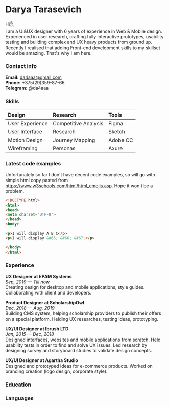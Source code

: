 # Darya Tarasevich
Hi:raised_hand:,\
I am a UI&UX designer with 6 years of experience in Web & Mobile design.
Experienced in user research, crafting fully interactive prototypes, usability testing and building complex and UX heavy products from ground up.
Recently I realised that adding Front-end development skills to my skillset would be amazing. That's why I am here.


  
### Contact info
**Email:** da4aaa@gmail.com\
**Phone:** +375(29)359-87-66\
**Telegram:** @da4aaa



### Skills
| Design           | Research               | Tools          |
| :---             | :---                   | :---      |
| User Experience  | Competitive Analysis   | Figma           |
| User Interface   | Research               | Sketch          |
| Motion Design    | Journey Mapping        | Adobe CC       |
| Wireframing      | Personas               | Axure          |



### Latest code examples
Unfortunately so far I don't have decent code examples, so will go with simple html copy pasted from https://www.w3schools.com/html/html_emojis.asp. Hope it won't be a problem.

```html
<!DOCTYPE html>
<html>
<head>
<meta charset="UTF-8">
</head>
<body>

<p>I will display A B C</p>
<p>I will display &#65; &#66; &#67;</p>

</body>
</html>

```

### Experience
**UX Designer at EPAM Systems**\
_Sep, 2019 — Till now_\
Creating design for desktop and mobile applications, style guides. Collaborating with client and developers.

**Product Designer at ScholarshipOwl**\
_Dec, 2018 — Aug, 2019_\
Building CMS system, helping scholarship providers to publish
their offers on a special platform.
Helding UX researches, testing ideas, prototyping.

**UX/UI Designer at Ibrush LTD**\
_Jan, 2015 — Dec, 2018_\
Designed interfaces, websites and mobile applications from scratch. Held usability tests in order to find and solve UX issues. Led research by designing survey and storyboard studies to validate design concepts. 

**UX/UI Designer at Agartha Studio**\
Designed and prototyped ideas for e-commerce products. Worked on branding creation (logo design, corporate style).


### Education

### Languages
